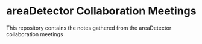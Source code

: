 # areaDetector Collaboration Meetings

This repository contains the notes gathered from the areaDetector collaboration
 meetings
